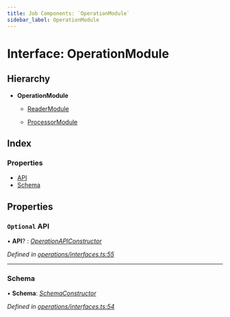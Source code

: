 ```yaml
---
title: Job Components: `OperationModule`
sidebar_label: OperationModule
---
```


# Interface: OperationModule

## Hierarchy

* **OperationModule**

  * [ReaderModule](readermodule.md)

  * [ProcessorModule](processormodule.md)

## Index

### Properties

* [API](operationmodule.md#optional-api)
* [Schema](operationmodule.md#schema)

## Properties

### `Optional` API

• **API**? : *[OperationAPIConstructor](../overview.md#operationapiconstructor)*

*Defined in [operations/interfaces.ts:55](https://github.com/terascope/teraslice/blob/0ae31df4/packages/job-components/src/operations/interfaces.ts#L55)*

___

###  Schema

• **Schema**: *[SchemaConstructor](../overview.md#schemaconstructor)*

*Defined in [operations/interfaces.ts:54](https://github.com/terascope/teraslice/blob/0ae31df4/packages/job-components/src/operations/interfaces.ts#L54)*
